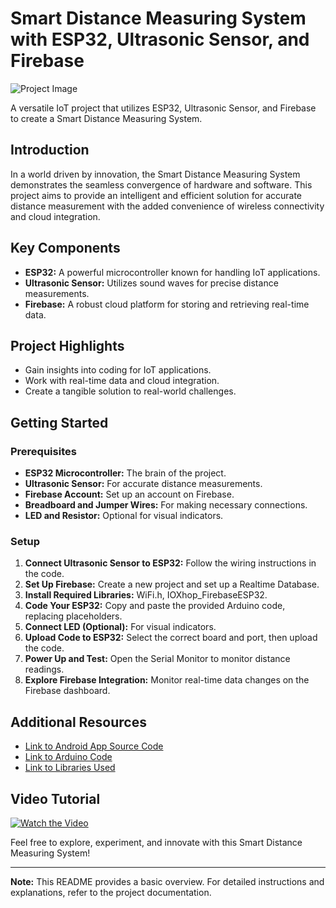 # Smart Distance Measuring System with ESP32, Ultrasonic Sensor, and Firebase

![Project Image](https://yaranaiotguru.in/wp-content/uploads/2023/12/Ultrasonic-Sensor.png)

A versatile IoT project that utilizes ESP32, Ultrasonic Sensor, and Firebase to create a Smart Distance Measuring System.

## Introduction

In a world driven by innovation, the Smart Distance Measuring System demonstrates the seamless convergence of hardware and software. This project aims to provide an intelligent and efficient solution for accurate distance measurement with the added convenience of wireless connectivity and cloud integration.

## Key Components

- **ESP32:** A powerful microcontroller known for handling IoT applications.
- **Ultrasonic Sensor:** Utilizes sound waves for precise distance measurements.
- **Firebase:** A robust cloud platform for storing and retrieving real-time data.

## Project Highlights

- Gain insights into coding for IoT applications.
- Work with real-time data and cloud integration.
- Create a tangible solution to real-world challenges.

## Getting Started

### Prerequisites

- **ESP32 Microcontroller:** The brain of the project.
- **Ultrasonic Sensor:** For accurate distance measurements.
- **Firebase Account:** Set up an account on Firebase.
- **Breadboard and Jumper Wires:** For making necessary connections.
- **LED and Resistor:** Optional for visual indicators.

### Setup

1. **Connect Ultrasonic Sensor to ESP32:** Follow the wiring instructions in the code.
2. **Set Up Firebase:** Create a new project and set up a Realtime Database.
3. **Install Required Libraries:** WiFi.h, IOXhop_FirebaseESP32.
4. **Code Your ESP32:** Copy and paste the provided Arduino code, replacing placeholders.
5. **Connect LED (Optional):** For visual indicators.
6. **Upload Code to ESP32:** Select the correct board and port, then upload the code.
7. **Power Up and Test:** Open the Serial Monitor to monitor distance readings.
8. **Explore Firebase Integration:** Monitor real-time data changes on the Firebase dashboard.

## Additional Resources

- [Link to Android App Source Code](link_to_app_repository)
- [Link to Arduino Code](link_to_arduino_code)
- [Link to Libraries Used](https://github.com/ArtronShop/IOXhop_FirebaseESP32.git)

## Video Tutorial

[![Watch the Video](https://yaranaiotguru.in/wp-content/uploads/2023/12/Ultrasonic-Sensor.png)](https://youtu.be/GYcBmj223Js)

Feel free to explore, experiment, and innovate with this Smart Distance Measuring System!

---

**Note:** This README provides a basic overview. For detailed instructions and explanations, refer to the project documentation.


